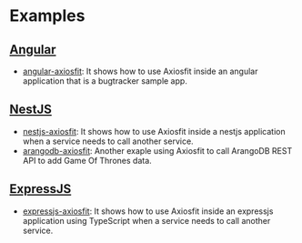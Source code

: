 # Examples

## [Angular](https://angular.io/)

- [angular-axiosfit](./angular-axiosfit): It shows how to use Axiosfit inside an angular application that is a bugtracker sample app.

## [NestJS](https://nestjs.com/)

- [nestjs-axiosfit](./nestjs-axiosfit): It shows how to use Axiosfit inside a nestjs application when a service needs to call another service.
- [arangodb-axiosfit](./arangodb-axiosfit): Another exaple using Axiosfit to call ArangoDB REST API to add Game Of Thrones data.
  
## [ExpressJS](http://expressjs.com/)

- [expressjs-axiosfit](./expressjs-axiosfit): It shows how to use Axiosfit inside an expressjs application using TypeScript when a service needs to call another service.
